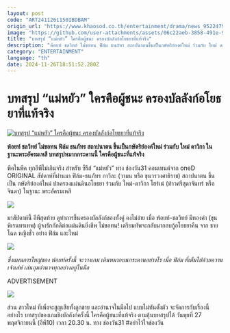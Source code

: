 ```yaml
---
layout: post
code: "ART2411261150IBDBAM"
origin_url: "https://www.khaosod.co.th/entertainment/drama/news_9522479"
image: "https://github.com/user-attachments/assets/06c22aeb-3858-491e-9111-3fcd60c8dfd9"
title: "บทสรุป “แม่หยัว” ใครคือผู้ชนะ ครองบัลลังก์อโยธยาที่แท้จริง"
description: "พ้อยท์ ชลวิทย์ ไม่ขอทน ฟิล์ม ธนภัทร สถาปนาตนขึ้นเป็นกษัตริย์องค์ใหม่ ร่วมกับ ใหม่ ดาวิกา ในฐานะพระอัครมเหสี บทสรุปหมากกระดานนี้ ใครคือผู้ชนะที่แท้จริง"
category: "ENTERTAINMENT"
language: "th"
date: 2024-11-26T18:51:52.280Z
---
```


# บทสรุป “แม่หยัว” ใครคือผู้ชนะ ครองบัลลังก์อโยธยาที่แท้จริง

[![บทสรุป “แม่หยัว” ใครคือผู้ชนะ ครองบัลลังก์อโยธยาที่แท้จริง](https://www.khaosod.co.th/wpapp/uploads/2024/11/ปกขาว4คำ-เส้น-42.jpg "บทสรุป “แม่หยัว” ใครคือผู้ชนะ ครองบัลลังก์อโยธยาที่แท้จริง")](https://www.khaosod.co.th/wpapp/uploads/2024/11/ปกขาว4คำ-เส้น-42.jpg)

**พ้อยท์ ชลวิทย์ ไม่ขอทน ฟิล์ม ธนภัทร สถาปนาตน ขึ้นเป็นกษัตริย์องค์ใหม่ ร่วมกับ ใหม่ ดาวิกา ในฐานะพระอัครมเหสี บทสรุปหมากกระดานนี้ ใครคือผู้ชนะที่แท้จริง**

พีคในพีค ทุกอีพีไม่เกินจริง สำหรับ ซีรีส์ “แม่หยัว” ทาง ช่องวัน31 คอนเทนต์จาก oneD ORIGINAL สัปดาห์ที่ผ่านมา ฟิล์ม-ธนภัทร กาวิละ (วามน หรือ ขุนวรวงศาธิราช) สถาปนาตน ขึ้นเป็น กษัตริย์องค์ใหม่ ปกครองแผ่นดินอโยธยา ร่วมกับ ใหม่-ดาวิกา โฮร์เน่ (ท้าวศรีสุดาจันทร์ หรือ จินดา) ในฐานะ พระอัครมเหสี

![](https://www.khaosod.co.th/wpapp/uploads/2024/11/S__17850384_0-696x417.jpg)

มาสัปดาห์นี้ อีพีสุดท้าย ดูท่าการขึ้นครองบัลลังก์ของทั้งคู่ คงไม่ง่าย เมื่อ พ้อยท์-ชลวิทย์ มีทองคำ (ขุนพิเรนทรเทพ) ผู้จงรักภักดีต่อแผ่นดินยิ่งชีพ ไม่ขอทน! เตรียมทัพจะกลับมากอบกู้อโยธยาคืน จาก ชายโฉด หญิงชั่ว อย่าง ฟิล์ม และใหม่

![](https://www.khaosod.co.th/wpapp/uploads/2024/11/S__17850380_0-696x435.jpg)

_ซึ่งแผนการใหญ่ของ พ้อยท์ครั้งนี้ จะวางเกม เดินหมากบนกระดานอย่างไร เมื่อ ฟิล์ม ที่เต็มไปด้วยความเจ้าเล่ห์ เล่นกุมอำนาจทุกอย่างอยู่ในมือ_

ADVERTISEMENT

![](https://www.khaosod.co.th/wpapp/uploads/2024/11/S__17850385_0-696x449.jpg)

ส่วน สาวใหม่ ที่เพิ่งจะสูญเสียทั้งลูกชาย และอำนาจในมือไป แบบไม่ทันตั้งตัว จะจัดการกับเรื่องนี้อย่างไร บทสรุปของเกมชิงบัลลังก์ครั้งนี้ ใครคือผู้ชนะที่แท้จริง ตามลุ้นบทสรุปได้ วันพุธที่ 27 พฤศจิกายนนี้ (อีพี10) เวลา 20.30 น. ทาง ช่องวัน31 #อย่าไว้ใจช่องวัน